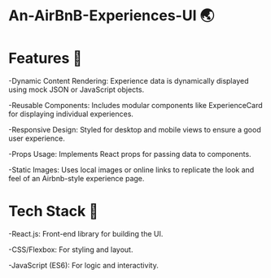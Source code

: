 # An-AirBnB-Experiences-UI 🌏

# Features 🚀

-Dynamic Content Rendering: Experience data is dynamically displayed using mock JSON or JavaScript objects.

-Reusable Components: Includes modular components like ExperienceCard for displaying individual experiences.

-Responsive Design: Styled for desktop and mobile views to ensure a good user experience.

-Props Usage: Implements React props for passing data to components.

-Static Images: Uses local images or online links to replicate the look and feel of an Airbnb-style experience page.

# Tech Stack 🎡

-React.js: Front-end library for building the UI.

-CSS/Flexbox: For styling and layout.

-JavaScript (ES6): For logic and interactivity.
